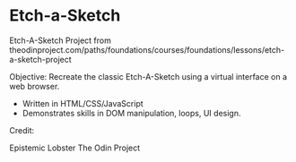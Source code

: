 # Etch-a-Sketch

Etch-A-Sketch Project from theodinproject.com/paths/foundations/courses/foundations/lessons/etch-a-sketch-project

Objective: Recreate the classic Etch-A-Sketch using a virtual interface on a web browser. 

- Written in HTML/CSS/JavaScript
- Demonstrates skills in DOM manipulation, loops, UI design. 

Credit: 

Epistemic Lobster
The Odin Project
